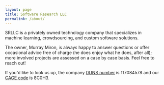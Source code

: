 ```yaml
---
layout: page
title: Software Research LLC
permalink: /about/
---
```

SRLLC is a privately owned technology company that specializes in machine learning, crowdsourcing, and custom software solutions.  

The owner, Murray Miron, is always happy to answer questions or offer occasional advice free of charge (he does enjoy what he does, after all);
more involved projects are assessed on a case by case basis.  Feel free to reach out!

If you'd like to look us up, the company [DUNS number][] is 117084578 and our [CAGE code][] is 8C0H3.

[DUNS number]: https://en.wikipedia.org/wiki/Data_Universal_Numbering_System "Data Universal Numbering System"
[SAM]: https://sam.gov "System for Award Management"
[CAGE code]: https://cage.dla.mil/Info/about#cagecode "What is a CAGE code?"
